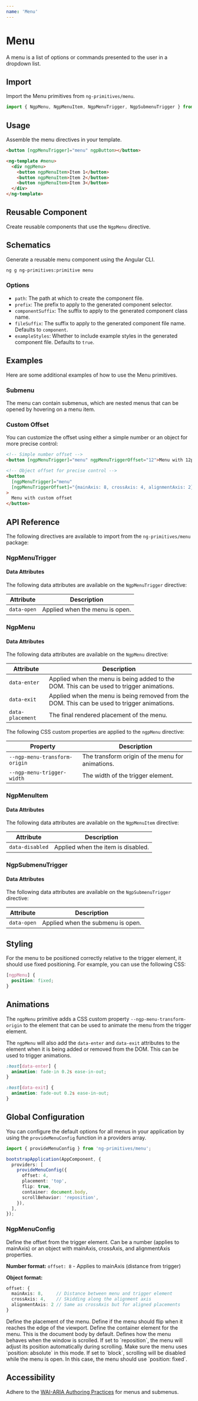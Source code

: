```yaml
---
name: 'Menu'
---
```


# Menu

A menu is a list of options or commands presented to the user in a dropdown list.

<docs-example name="menu"></docs-example>

## Import

Import the Menu primitives from `ng-primitives/menu`.

```ts
import { NgpMenu, NgpMenuItem, NgpMenuTrigger, NgpSubmenuTrigger } from 'ng-primitives/menu';
```

## Usage

Assemble the menu directives in your template.

```html
<button [ngpMenuTrigger]="menu" ngpButton></button>

<ng-template #menu>
  <div ngpMenu>
    <button ngpMenuItem>Item 1</button>
    <button ngpMenuItem>Item 2</button>
    <button ngpMenuItem>Item 3</button>
  </div>
</ng-template>
```

## Reusable Component

Create reusable components that use the `NgpMenu` directive.

<docs-snippet name="menu"></docs-snippet>

## Schematics

Generate a reusable menu component using the Angular CLI.

```bash npm
ng g ng-primitives:primitive menu
```

### Options

- `path`: The path at which to create the component file.
- `prefix`: The prefix to apply to the generated component selector.
- `componentSuffix`: The suffix to apply to the generated component class name.
- `fileSuffix`: The suffix to apply to the generated component file name. Defaults to `component`.
- `exampleStyles`: Whether to include example styles in the generated component file. Defaults to `true`.

## Examples

Here are some additional examples of how to use the Menu primitives.

### Submenu

The menu can contain submenus, which are nested menus that can be opened by hovering on a menu item.

<docs-example name="submenu"></docs-example>

### Custom Offset

You can customize the offset using either a simple number or an object for more precise control:

```html
<!-- Simple number offset -->
<button [ngpMenuTrigger]="menu" ngpMenuTriggerOffset="12">Menu with 12px offset</button>

<!-- Object offset for precise control -->
<button
  [ngpMenuTrigger]="menu"
  [ngpMenuTriggerOffset]="{mainAxis: 8, crossAxis: 4, alignmentAxis: 2}"
>
  Menu with custom offset
</button>
```

## API Reference

The following directives are available to import from the `ng-primitives/menu` package:

### NgpMenuTrigger

<api-docs name="NgpMenuTrigger"></api-docs>

#### Data Attributes

The following data attributes are available on the `NgpMenuTrigger` directive:

| Attribute   | Description                    |
| ----------- | ------------------------------ |
| `data-open` | Applied when the menu is open. |

### NgpMenu

<api-docs name="NgpMenu"></api-docs>

#### Data Attributes

The following data attributes are available on the `NgpMenu` directive:

| Attribute        | Description                                                                                  |
| ---------------- | -------------------------------------------------------------------------------------------- |
| `data-enter`     | Applied when the menu is being added to the DOM. This can be used to trigger animations.     |
| `data-exit`      | Applied when the menu is being removed from the DOM. This can be used to trigger animations. |
| `data-placement` | The final rendered placement of the menu.                                                    |

The following CSS custom properties are applied to the `ngpMenu` directive:

| Property                      | Description                                      |
| ----------------------------- | ------------------------------------------------ |
| `--ngp-menu-transform-origin` | The transform origin of the menu for animations. |
| `--ngp-menu-trigger-width`    | The width of the trigger element.                |

### NgpMenuItem

<api-docs name="NgpMenuItem"></api-docs>

#### Data Attributes

The following data attributes are available on the `NgpMenuItem` directive:

| Attribute       | Description                        |
| --------------- | ---------------------------------- |
| `data-disabled` | Applied when the item is disabled. |

### NgpSubmenuTrigger

<api-docs name="NgpSubmenuTrigger"></api-docs>

#### Data Attributes

The following data attributes are available on the `NgpSubmenuTrigger` directive:

| Attribute   | Description                       |
| ----------- | --------------------------------- |
| `data-open` | Applied when the submenu is open. |

## Styling

For the menu to be positioned correctly relative to the trigger element, it should use fixed positioning. For example, you can use the following CSS:

```css
[ngpMenu] {
  position: fixed;
}
```

## Animations

The `ngpMenu` primitive adds a CSS custom property `--ngp-menu-transform-origin` to the element that can be used to animate the menu from the trigger element.

The `ngpMenu` will also add the `data-enter` and `data-exit` attributes to the element when it is being added or removed from the DOM. This can be used to trigger animations.

```css
:host[data-enter] {
  animation: fade-in 0.2s ease-in-out;
}

:host[data-exit] {
  animation: fade-out 0.2s ease-in-out;
}
```

## Global Configuration

You can configure the default options for all menus in your application by using the `provideMenuConfig` function in a providers array.

```ts
import { provideMenuConfig } from 'ng-primitives/menu';

bootstrapApplication(AppComponent, {
  providers: [
    provideMenuConfig({
      offset: 4,
      placement: 'top',
      flip: true,
      container: document.body,
      scrollBehavior: 'reposition',
    }),
  ],
});
```

### NgpMenuConfig

<prop-details name="offset" type="number | NgpOffsetOptions">
  Define the offset from the trigger element. Can be a number (applies to mainAxis) or an object with mainAxis, crossAxis, and alignmentAxis properties.
  
  **Number format:** `offset: 8` - Applies to mainAxis (distance from trigger)
  
  **Object format:** 
  ```ts
  offset: {
    mainAxis: 8,     // Distance between menu and trigger element
    crossAxis: 4,    // Skidding along the alignment axis  
    alignmentAxis: 2 // Same as crossAxis but for aligned placements
  }
  ```
</prop-details>

<prop-details name="placement" type="'top' | 'right' | 'bottom' | 'left'">
  Define the placement of the menu.
</prop-details>

<prop-details name="flip" type="boolean">
  Define if the menu should flip when it reaches the edge of the viewport.
</prop-details>

<prop-details name="container" type="HTMLElement">
  Define the container element for the menu. This is the document body by default.
</prop-details>

<prop-details name="scrollBehavior" type="reposition | block">
Defines how the menu behaves when the window is scrolled. If set to `reposition`, the menu will adjust its position automatically during scrolling. Make sure the menu uses `position: absolute` in this mode. If set to `block`, scrolling will be disabled while the menu is open. In this case, the menu should use `position: fixed`.
</prop-details>

## Accessibility

Adhere to the [WAI-ARIA Authoring Practices](https://www.w3.org/WAI/ARIA/apg/patterns/menu-button/) for menus and submenus.
